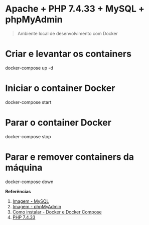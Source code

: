 # Apache + PHP 7.4.33 + MySQL + phpMyAdmin
> Ambiente local de desenvolvimento com Docker

# Criar e levantar os containers
docker-compose up -d

# Iniciar o container Docker
docker-compose start

# Parar o container Docker
docker-compose stop

# Parar e remover containers da máquina
docker-compose down




**Referências**
1. [Imagem - MySQL](https://hub.docker.com/_/mysql)
2. [Imagem - phpMyAdmin](https://hub.docker.com/r/phpmyadmin/phpmyadmin/)
3. [Como instalar - Docker e Docker Compose](#) 
4. [PHP 7.4.33](https://dockerfile.readthedocs.io/en/latest/content/DockerImages/dockerfiles/php-apache.html)